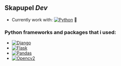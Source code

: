 ## Skapupel _Dev_
- Currently work with: [![Python](https://img.shields.io/badge/Python-blue.svg)](https://www.python.org/) 🐍

### Python frameworks and packages that i used:
- [![Django](https://img.shields.io/badge/Django-green.svg)](https://www.djangoproject.com/)
- [![Flask](https://img.shields.io/badge/Flask-grey.svg)](https://flask.palletsprojects.com)
- [![Pandas](https://img.shields.io/badge/Pandas-blue.svg)](https://pandas.pydata.org/)
- [![Opencv2](https://img.shields.io/badge/Opencv2-red.svg)](https://opencv.org/)
